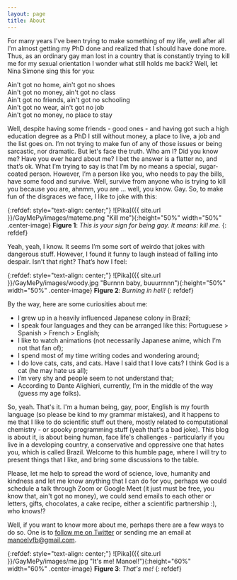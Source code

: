 ```yaml
---
layout: page
title: About
---
```


For many years I've been trying to make something of my life, well after all I'm almost getting my PhD done and realized that I should have done more. Thus, as an ordinary gay man lost in a country that is constantly trying to kill me for my sexual orientation I wonder what still holds me back? Well, let Nina Simone sing this for you: 

<p class="message">
  Ain't got no home, ain't got no shoes<br>
  Ain't got no money, ain't got no class<br>
  Ain't got no friends, ain't got no schooling<br>
  Ain't got no wear, ain't got no job<br>
  Ain't got no money, no place to stay<br>
</p>

Well, despite having some friends - good ones - and having got such a high education degree as a PhD I still without money, a place to live, a job and the list goes on. I’m not trying to make fun of any of those issues or being sarcastic, nor dramatic. But let's face the truth. Who am I? Did you know me? Have you ever heard about me? I bet the answer is a flatter no, and that’s ok. What I’m trying to say is that I’m by no means a special, sugar-coated person. However, I’m a person like you, who needs to pay the bills, have some food and survive. Well, survive from anyone who is trying to kill you because you are, ahnmm, you are … well, you know. Gay. So, to make fun of the disgraces we face, I like to joke with this:

{:refdef: style="text-align: center;"}
![Pika]({{ site.url }}/GayMePy/images/mateme.png "Kill me"){:height="50%" width="50%" .center-image}
**Figure 1**: *This is your sign for being gay. It means: kill me.*
{: refdef}

Yeah, yeah, I know. It seems I’m some sort of weirdo that jokes with dangerous stuff. However, I found it funny to laugh instead of falling into despair. Isn’t that right? That’s how I feel:

{:refdef: style="text-align: center;"}
![Pika]({{ site.url }}/GayMePy/images/woody.jpg "Burnnn baby, buuurrnnn"){:height="50%" width="50%" .center-image}
**Figure 2**: *Burning in hell!*
{: refdef}

By the way, here are some curiosities about me:
* I grew up in a heavily influenced Japanese colony in Brazil;
* I speak four languages and they can be arranged like this: Portuguese > Spanish > French > English;
* I like to watch animations (not necessarily Japanese anime, which I’m not that fan of);
* I spend most of my time writing codes and wondering around;
* I do love cats, cats, and cats. Have I said that I love cats? I think God is a cat (he may hate us all);
* I’m very shy and people seem to not understand that;
* According to Dante Alighieri, currently, I’m in the middle of the way (guess my age folks).

So, yeah. That's it. I'm a human being, gay, poor, English is my fourth language (so please be kind to my grammar mistakes), and it happens to me that I like to do scientific stuff out there, mostly related to computational chemistry - or spooky programming stuff (yeah that's a bad joke). This blog is about it, is about being human, face life's challenges - particularly if you live in a developing country, a conservative and oppressive one that hates you, which is called Brazil. Welcome to this humble page, where I will try to present things that I like, and bring some discussions to the table.

Please, let me help to spread the word of science, love, humanity and kindness and let me know anything that I can do for you, perhaps we could schedule a talk through Zoom or Google Meet (it just must be free, you know that, ain't got no money), we could send emails to each other or letters, gifts, chocolates, a cake recipe, either a scientific partnership :), who knows!?

Well, if you want to know more about me, perhaps there are a few ways to do so. One is to [follow me on Twitter](https://twitter.com/BarrionuevoMVF) or sending me an email at <a href="manoelvfb@gmail.com">manoelvfb@gmail.com</a>.

{:refdef: style="text-align: center;"}
![Pika]({{ site.url }}/GayMePy/images/me.jpg "It's me! Manoel!"){:height="60%" width="60%" .center-image}
**Figure 3**: *That's me!*
{: refdef}
